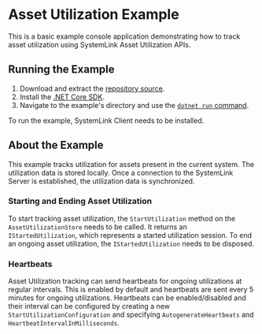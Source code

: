 Asset Utilization Example
=====================

This is a basic example console application demonstrating how to track asset utilization
using SystemLink Asset Utilization APIs.

Running the Example
-------------------

1. Download and extract the [repository source](https://github.com/ni/systemlink-client-docs/archive/master.zip).
2. Install the [.NET Core SDK](https://dotnet.microsoft.com/download/dotnet-core).
3. Navigate to the example's directory and use the [`dotnet run` command](https://docs.microsoft.com/en-us/dotnet/core/tools/dotnet-run?tabs=netcore21).

To run the example, SystemLink Client needs to be installed. 

About the Example
-----------------

This example tracks utilization for assets present in the current system. 
The utilization data is stored locally. Once a connection to the SystemLink Server is established,
the utilization data is synchronized.

### Starting and Ending Asset Utilization

To start tracking asset utilization, the `StartUtilization` method on the `AssetUtilizationStore` needs to be called.
It returns an `IStartedUtilization`, which represents a started utilization session. 
To end an ongoing asset utilization, the `IStartedUtilization` needs to be disposed.

### Heartbeats

Asset Utilization tracking can send heartbeats for ongoing utilizations at regular intervals. 
This is enabled by default and heartbeats are sent every 5 minutes for ongoing utilizations.
Heartbeats can be enabled/disabled and their interval can be configured by creating a new `StartUtilizationConfiguration` and 
specifying `AutogenerateHeartbeats` and `HeartbeatIntervalInMilliseconds`.